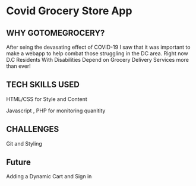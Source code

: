 # Covid Grocery Store App

## WHY GOTOMEGROCERY? 
After seing the devasating effect of COVID-19 I saw that it was important to make a webapp to help combat those struggling in the DC area. Right now D.C Residents With Disabilities Depend on Grocery Delivery Services more than ever! 

## TECH SKILLS USED 

HTML/CSS for Style and Content

Javascript , PHP for monitoring quanitity

## CHALLENGES

Git and Styling

## Future 

Adding a Dynamic Cart and Sign in


